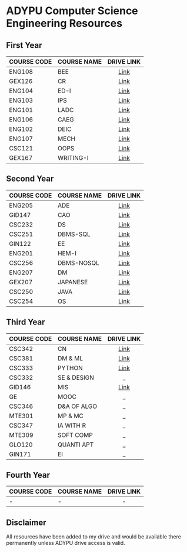 # ADYPU Computer Science Engineering Resources


## First Year

| COURSE CODE | COURSE NAME | DRIVE LINK                                                                                   |
| ----------- | ----------- | :------------------------------------------------------------------------------------------: |
| ENG108      | BEE         | [Link](https://drive.google.com/drive/folders/1xPiJpEZx5loQ0nbP2cSEwZKfjxSn7j4c?usp=sharing) |
| GEX126      | CR          | [Link](https://drive.google.com/drive/folders/1NwfNtH4mbpKuPmDE-px5P9Fq_cMjSAqa?usp=sharing) |
| ENG104      | ED-I        | [Link](https://drive.google.com/drive/folders/1oCGPP1KwlZus7ykqTTJYbrw2YeCn9gA-?usp=sharing) |
| ENG103      | IPS         | [Link](https://drive.google.com/drive/folders/1gRNEc70AB7WTBA6crYv4OYsMCf7E2ZLR?usp=sharing) |
| ENG101      | LADC        | [Link](https://drive.google.com/drive/folders/1cxgzz1hKw30E1Yox7Ba_XOzLaCElFxNr?usp=sharing) |
| ENG106      | CAEG        | [Link](https://drive.google.com/drive/folders/1Df8OC3gdUBwRkqpk7yoEUlQcdj22FITW?usp=sharing) |
| ENG102      | DEIC        | [Link](https://drive.google.com/drive/folders/1QpdoyrFnynRPg86r38sBVkyI39xnF5AX?usp=sharing) |
| ENG107      | MECH        | [Link](https://drive.google.com/drive/folders/1DDRw1e-LAKJqfTXyJErxL9f3_76m2xQd?usp=sharing) |
| CSC121      | OOPS        | [Link](https://drive.google.com/drive/folders/1HsTo4wu5pgGF_-jQL_6ptu4A4bXQKf5Y?usp=sharing) |
| GEX167      | WRITING-I   | [Link](https://drive.google.com/drive/folders/16f0quwhR88TJCSKqVsI-cyDejgy5dLsT?usp=sharing) |


## Second Year

| COURSE CODE | COURSE NAME | DRIVE LINK                                                                                   |
| ----------- | ----------- | :------------------------------------------------------------------------------------------: |
| ENG205      | ADE         | [Link](https://drive.google.com/drive/folders/1yR_yERkxYk3J1hR6APFubTHGMD0bwHit?usp=sharing) |
| GID147      | CAO         | [Link](https://drive.google.com/drive/folders/1c11sB_ej1oNmtgWILlDIvExkyEo_IZDA?usp=sharing) |
| CSC232      | DS          | [Link](https://drive.google.com/drive/folders/1P17ydjipeoftcoo1Far_MQW68liR0xPw?usp=sharing) |
| CSC251      | DBMS-SQL    | [Link](https://drive.google.com/drive/folders/1-Ofu7fEYuHV8Sf6b53g0dEBK_LoQcgpU?usp=sharing) |
| GIN122      | EE          | [Link](https://drive.google.com/drive/folders/1NFdv42xt7hU3s3lCCUqab4_uC8frl8X3?usp=sharing) |
| ENG201      | HEM-I       | [Link](https://drive.google.com/drive/folders/1AYPfZ_lFd8XQwu4Ez_JAW3pvzac-O0BH?usp=sharing) |
| CSC256      | DBMS-NOSQL  | [Link](https://drive.google.com/drive/folders/1HL2CAuGbXxJxrqel0777PQzSAS-pKYiz?usp=sharing) |
| ENG207      | DM          | [Link](https://drive.google.com/drive/folders/1HL2CAuGbXxJxrqel0777PQzSAS-pKYiz?usp=sharing) |
| GEX207      | JAPANESE    | [Link](https://drive.google.com/drive/folders/1wiFLb1qbEW8kEwCTf1hLXQyi0_6lkUIw?usp=sharing) |
| CSC250      | JAVA        | [Link](https://drive.google.com/drive/folders/1z5xMUlTjR8-Pc1kQZDb_n6FRTf_sARoH?usp=sharing) |
| CSC254      | OS          | [Link](https://drive.google.com/drive/folders/1AUWOA47MfsCi0SwjXthC-GWwTOxibpEn?usp=sharing) |



## Third Year

| COURSE CODE | COURSE NAME | DRIVE LINK                                                                                   |
| ----------- | ----------- | :------------------------------------------------------------------------------------------: |
| CSC342      | CN          | [Link](https://drive.google.com/drive/folders/1goxPVJqDW4S9nTqaUXBx-RiuZ4zD8Ru1?usp=sharing) |
| CSC381      | DM & ML     | [Link](https://drive.google.com/drive/folders/1CUO9LMY9HveZlvc-lndiLXGe3rNlijIm?usp=sharing) |
| CSC333      | PYTHON      | [Link](https://drive.google.com/drive/folders/1yQDG3t-eYn3fGaS1toCu7cnhY5r7BmZg?usp=sharing) |
| CSC332      | SE & DESIGN | _                                                                                            |
| GID146      | MIS         | [Link](https://drive.google.com/drive/folders/10zIsOLa6mm2VbKKCbxTfUfOxXoII3Blr?usp=sharing) |
| GE          | MOOC        | _                                                                                            |
| CSC346      | D&A OF ALGO | _                                                                                            |
| MTE301      | MP & MC     | _                                                                                            |
| CSC347      | IA WITH R   | _                                                                                            |
| MTE309      | SOFT COMP   | _                                                                                            |
| GLO120      | QUANTI APT  | _                                                                                            |
| GIN171      | EI          | _                                                                                            |


## Fourth Year

| COURSE CODE | COURSE NAME | DRIVE LINK                                                                                   |
| ----------- | ----------- | :------------------------------------------------------------------------------------------: |
|      -      |      -      |                                              -                                               |


## Disclaimer

All resources have been added to my drive and would be available there permanently unless ADYPU drive access is valid.
